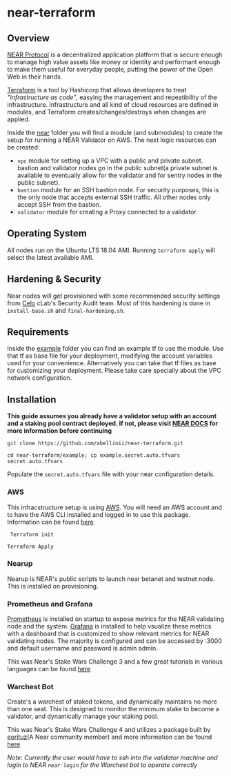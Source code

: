 # near-terraform

## Overview

[NEAR Protocol](https://near.org/) is a decentralized application platform that is secure enough to manage high value assets like money or identity and performant enough to make them useful for everyday people, putting the power of the Open Web in their hands.

[Terraform](https://www.terraform.io) is a tool by Hashicorp that allows developers to treat _"infrastructure as code"_, easying the management and repeatibility of the
infrastructure.
Infrastructure and all kind of cloud resources are defined in modules, and Terraform creates/changes/destroys when changes are applied.

Inside the [near](./near) folder you will find a module (and submodules) to create the setup for running a NEAR Validator on AWS. The next logic resources can be created:

- `vpc` module for setting up a VPC with a public and private subnet. bastion and validator nodes go in the public subnet(a private subnet is available to eventually allow for the validator and for sentry nodes in the public subnet).
- `bastion` module for an SSH bastion node. For security purposes, this is the only node that accepts external SSH traffic. All other nodes only accept SSH from the bastion.
- `validator` module for creating a Proxy connected to a validator.


## Operating System

All nodes run on the Ubuntu LTS 18.04 AMI. Running `terraform apply` will select the latest available AMI.

## Hardening & Security

Near nodes will get provisioned with some recommended security settings from [Celo](https://www.celo.org) cLab's Security Audit team. Most of this hardening is done in `install-base.sh` and `final-hardening.sh`. 

## Requirements

Inside the [example](./example) folder you can find an example tf to use the module. Use that tf as base file for your deployment, modifying the account variables used for your convenience.
Alternatively you can take that tf files as base for customizing your deployment. Please take care specially about the VPC network configuration. 


## Installation

**This guide assumes you already have a validator setup with an account and a staking pool contract deployed. If not, please visit [NEAR DOCS](https://docs.near.org/docs/validator/staking-overview) for more information before continuing**

```git clone https://github.com/abellinii/near-terraform.git ```

```cd near-terraform/example; cp example.secret.auto.tfvars secret.auto.tfvars```

Populate the ``` secret.auto.tfvars ``` file with your near configuration details.


### AWS

This infracstructure setup is using [AWS](https://aws.amazon.com/). You will need an AWS account and to have the AWS CLI installed and logged in to use this package. Information can be found [here](https://docs.aws.amazon.com/cli/latest/userguide/cli-configure-files.html)


``` Terraform init```

```Terraform Apply```

### Nearup

Nearup is NEAR's public scripts to launch near betanet and testnet node. This is installed on provisioning.

### Prometheus and Grafana

[Prometheus](https://prometheus.io/) is installed on startup to expose metrics for the NEAR validating node and the system. [Grafana](https://grafana.com/) is installed to help vsualize these metrics with a dashboard that is customized to show relevant metrics for NEAR validating nodes. The majority is configured and can be accessed by <NODE IP>:3000 and default username and password is admin admin.

This was Near's Stake Wars Challenge 3 and a few great tutorials in various languages can be found [here](https://github.com/nearprotocol/stakewars/blob/master/challenges/challenge003.md)  

### Warchest Bot

Create's a warchest of staked tokens, and dynamically maintains no more than one seat. This is designed to monitor the minimum stake to become a validator, and dynamically manage your staking pool.

This was Near's Stake Wars Challenge 4 and utilizes a package built by [eorituz](https://github.com/eorituz)(A Near community member) and more information can be found [here](https://github.com/eorituz/near_warchest)

*Note: Currently the user would have to ssh into the validator machine and login to NEAR ``` near login ``` for the Warchest bot to operate correctly*


